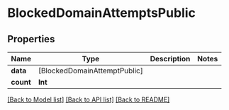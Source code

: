 # BlockedDomainAttemptsPublic

## Properties
Name | Type | Description | Notes
------------ | ------------- | ------------- | -------------
**data** | [BlockedDomainAttemptPublic] |  | 
**count** | **Int** |  | 

[[Back to Model list]](../README.md#documentation-for-models) [[Back to API list]](../README.md#documentation-for-api-endpoints) [[Back to README]](../README.md)


